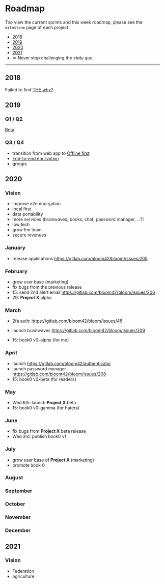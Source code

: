 # Roadmap

Too view the current sprints and this week roadmap, please see the `milestone` page of each project.

* [2018](#anchor-2018)
* [2019](#anchor-2019)
* [2020](#anchor-2020)
* [2021](#anchor-2021)
* ∞ Never stop challenging the *statu quo*

---------------------

## 2018
Failed to find <a href="https://fatalentropy.com/the-just-cause-and-the-infinite-game" target="_blank" rel="noopener">THE *why?*</a>

## 2019

### Q1 / Q2

<a href="https://bloom.sh" target="_blank" rel="noopener">Beta</a>

### Q3 / Q4

* transition from web app to <a href="https://www.inkandswitch.com/local-first.html" target="_blank" rel="noopener">Offline first</a>
* <a href="https://en.wikipedia.org/wiki/End-to-end_encryption" target="_blank" rel="noopener">End-to-end encryption</a>
* groups


## 2020

### Vision

* improve e2e encryption
* local first
* data portability
* more services (brainwaves, books, chat, password manager, ...?)
* low tech
* grow the team
* secure revenues

### January

* release applications https://gitlab.com/bloom42/bloom/issues/205


### February

* grow user base (marketing)
* fix bugs from the previous release
* 15: send 2nd alert email https://gitlab.com/bloom42/bloom/issues/206
* 29: **Project X** alpha

### March

* 2fa auth: https://gitlab.com/bloom42/bloom/issues/46
* launch brainwaves https://gitlab.com/bloom42/bloom/issues/209

* 15: book0 v0-alpha (for me)

### April

* launch https://gitlab.com/bloom42/authenticator
* launch password manager https://gitlab.com/bloom42/bloom/issues/208
* 15: book0 v0-beta (for readers)

### May

* Wed 6th: launch **Project X** beta
* 15: book0 v0-gamma (for haters)

### June

* fix bugs from **Project X** beta release
* Wed 3rd: publish book0 v1

### July

* grow user base of **Project X** (marketing)
* promote book 0

### August

### September

### October

### November

### December


## 2021

### Vision

 * Federation
* agriculture